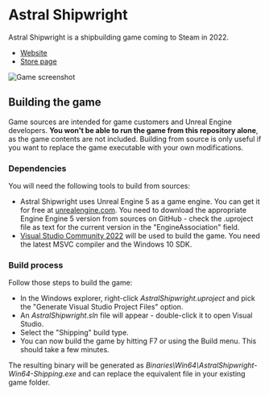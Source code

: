 # Astral Shipwright

Astral Shipwright is a shipbuilding game coming to Steam in 2022.

 - [Website](http:/astralshipwright.com)
 - [Store page](https://store.steampowered.com/app/1728180/Astral_Shipwright)

![Game screenshot](https://astralshipwright.com/gallery_data/2.jpg)

## Building the game

Game sources are intended for game customers and Unreal Engine developers. **You won't be able to run the game from this repository alone**, as the game contents are not included. Building from source is only useful if you want to replace the game executable with your own modifications.

### Dependencies
You will need the following tools to build from sources:

* Astral Shipwright uses Unreal Engine 5 as a game engine. You can get it for free at [unrealengine.com](http://unrealengine.com). You need to download the appropriate Engine Engine 5 version from sources on GitHub - check the .uproject file as text for the current version in the "EngineAssociation" field.
* [Visual Studio Community 2022](https://www.visualstudio.com/downloads) will be used to build the game. You need the latest MSVC compiler and the Windows 10 SDK.

### Build process
Follow those steps to build the game:

* In the Windows explorer, right-click *AstralShipwright.uproject* and pick the "Generate Visual Studio Project Files" option.
* An *AstralShipwright.sln* file will appear - double-click it to open Visual Studio.
* Select the "Shipping" build type.
* You can now build the game by hitting F7 or using the Build menu. This should take a few minutes.

The resulting binary will be generated as *Binaries\Win64\AstralShipwright-Win64-Shipping.exe* and can replace the equivalent file in your existing game folder.
